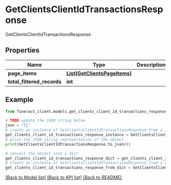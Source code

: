 # GetClientsClientIdTransactionsResponse

GetClientsClientIdTransactionsResponse

## Properties

Name | Type | Description | Notes
------------ | ------------- | ------------- | -------------
**page_items** | [**List[GetClientsPageItems]**](GetClientsPageItems.md) |  | [optional] 
**total_filtered_records** | **int** |  | [optional] 

## Example

```python
from fineract_client.models.get_clients_client_id_transactions_response import GetClientsClientIdTransactionsResponse

# TODO update the JSON string below
json = "{}"
# create an instance of GetClientsClientIdTransactionsResponse from a JSON string
get_clients_client_id_transactions_response_instance = GetClientsClientIdTransactionsResponse.from_json(json)
# print the JSON string representation of the object
print(GetClientsClientIdTransactionsResponse.to_json())

# convert the object into a dict
get_clients_client_id_transactions_response_dict = get_clients_client_id_transactions_response_instance.to_dict()
# create an instance of GetClientsClientIdTransactionsResponse from a dict
get_clients_client_id_transactions_response_from_dict = GetClientsClientIdTransactionsResponse.from_dict(get_clients_client_id_transactions_response_dict)
```
[[Back to Model list]](../README.md#documentation-for-models) [[Back to API list]](../README.md#documentation-for-api-endpoints) [[Back to README]](../README.md)


